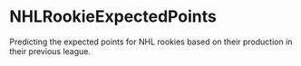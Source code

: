# NHLRookieExpectedPoints
Predicting the expected points for NHL rookies based on their production in their previous league. 
